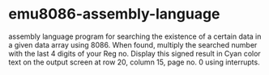# emu8086-assembly-language
assembly language program for searching the existence of a certain data in a given data array using 8086. When 
found, multiply the searched number with the last 4 digits of your Reg no. Display this signed result in 
Cyan color text on the output screen at row 20, column 15, page no. 0 using interrupts.
